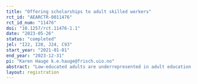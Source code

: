 ```yaml
---
title: "Offering scholarships to adult skilled workers"
rct_id: "AEARCTR-0011476"
rct_id_num: "11476"
doi: "10.1257/rct.11476-1.1"
date: "2023-05-26"
status: "completed"
jel: "I22, I28, J24, C93"
start_year: "2021-01-01"
end_year: "2023-12-31"
pi: "Karen Hauge k.e.hauge@frisch.uio.no"
abstract: "Low-educated adults are underrepresented in adult education. At the same time, the current high-paced technological change shapes and stimulates demand for a labor force capable of constantly updating its skill set, which can result in a wedge between labor supply and demand if the supplied and demanded skill profiles grow apart. In a large-scale field experiment, we study if a financial incentive in the form of a scholarship increases enrollment in education among skilled adult workers."
layout: registration
---
```


